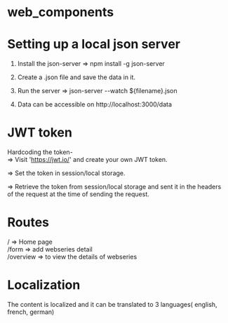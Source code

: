 # web_components

# Setting up a local json server

1) Install the json-server => npm install -g json-server

2) Create a .json file and save the data in it.

3) Run the server => json-server --watch ${filename}.json

4) Data can be accessible on http://localhost:3000/data

# JWT token

Hardcoding the token- <br>
=> Visit 'https://jwt.io/' and create your own JWT token.

=> Set the token in session/local storage.

=> Retrieve the token from session/local storage and sent it in the headers of the request at the time of sending the request.

# Routes

/ => Home page<br>
/form => add webseries detail<br>
/overview => to view the details of webseries<br>

# Localization

The content is localized and it can be translated to 3 languages( english, french, german)<br>

